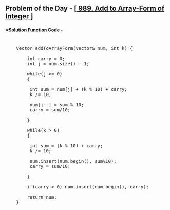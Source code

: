 ## Problem of the Day - [<a href="https://leetcode.com/problems/add-to-array-form-of-integer/description"> 989. Add to Array-Form of Integer </a>]


#### ⭐<ins>Solution Function Code</ins> -
<pre>

    vector<int> addToArrayForm(vector<int>& num, int k) {
        
        int carry = 0;
        int j = num.size() - 1;

        while(j >= 0)
        {

         int sum = num[j] + (k % 10) + carry;
         k /= 10;

         num[j--] = sum % 10;
         carry = sum/10;

        }

        while(k > 0)
        {

         int sum = (k % 10) + carry;
         k /= 10;
    
         num.insert(num.begin(), sum%10);
         carry = sum/10;
       
        }

        if(carry > 0) num.insert(num.begin(), carry);
        
        return num;
    }

</pre>
